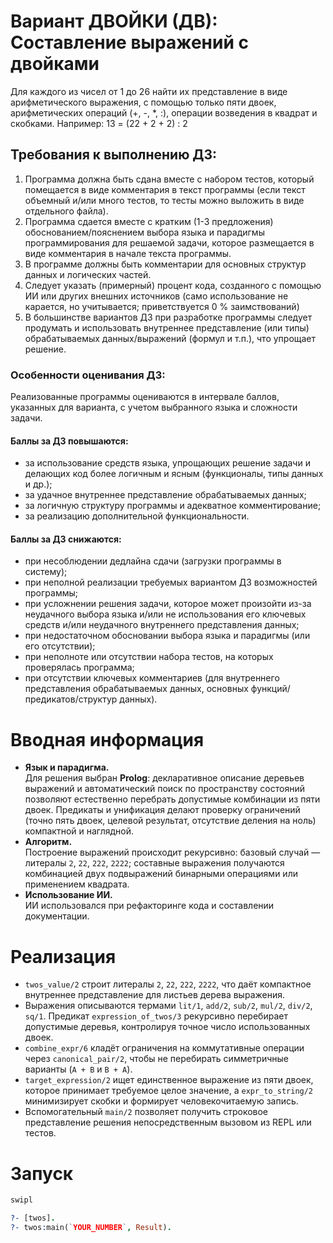 # Вариант ДВОЙКИ (ДВ): Составление выражений с двойками

Для каждого из чисел от 1 до 26 найти их представление в виде арифметического выражения,
с помощью только пяти двоек, арифметических операций (+, -, *, :), операции возведения
в квадрат и скобками. Например: 13 = (22 + 2 + 2) : 2

## Требования к выполнению ДЗ:
1) Программа должна быть сдана вместе с набором тестов, который помещается в виде комментария в текст программы (если текст объемный и/или много тестов, то тесты можно выложить в виде отдельного файла).
1) Программа сдается вместе с кратким (1-3 предложения) обоснованием/пояснением выбора языка и парадигмы программирования для решаемой задачи, которое размещается в виде комментария в начале текста программы.
1) В программе должны быть комментарии для основных структур данных и логических частей.
1) Следует указать (примерный) процент кода, созданного с помощью ИИ или других внешних источников (само использование не карается, но учитывается;  приветствуется 0 % заимствований)
1) В большинстве вариантов ДЗ при разработке программы следует продумать и использовать внутреннее представление (или типы) обрабатываемых данных/выражений (формул и т.п.), что упрощает решение.

### Особенности оценивания ДЗ:
Реализованные программы оцениваются  в интервале баллов, указанных для варианта, с учетом выбранного языка и сложности задачи.

#### Баллы за ДЗ повышаются:
- за использование средств языка, упрощающих решение задачи и делающих код более логичным и ясным (функционалы, типы данных и др.);
- за удачное внутреннее представление обрабатываемых данных;
- за логичную структуру программы и адекватное комментирование;
- за реализацию дополнительной функциональности.

#### Баллы за ДЗ снижаются:
- при несоблюдении дедлайна сдачи (загрузки программы в систему);
- при неполной реализации требуемых вариантом ДЗ возможностей программы;
- при усложнении решения задачи, которое может произойти из-за неудачного выбора языка и/или не использования его ключевых средств и/или неудачного внутреннего представления данных;
- при недостаточном обосновании выбора языка и парадигмы (или его отсутствии);
- при неполноте или отсутствии набора тестов, на которых проверялась программа;
- при отсутствии ключевых комментариев (для внутреннего представления обрабатываемых данных, основных функций/предикатов/структур данных).

# Вводная информация

- **Язык и парадигма.**  
  Для решения выбран **Prolog**: декларативное описание деревьев выражений и автоматический поиск по пространству состояний позволяют естественно перебрать допустимые комбинации из пяти двоек. Предикаты и унификация делают проверку ограничений (точно пять двоек, целевой результат, отсутствие деления на ноль) компактной и наглядной.
- **Алгоритм.**  
  Построение выражений происходит рекурсивно: базовый случай — литералы `2`, `22`, `222`, `2222`; составные выражения получаются комбинацией двух подвыражений бинарными операциями или применением квадрата.
- **Использование ИИ.**  
  ИИ использовался при рефакторинге кода и составлении документации.

# Реализация

- `twos_value/2` строит литералы `2`, `22`, `222`, `2222`, что даёт компактное внутреннее представление для листьев дерева выражения.
- Выражения описываются термами `lit/1`, `add/2`, `sub/2`, `mul/2`, `div/2`, `sq/1`. Предикат `expression_of_twos/3` рекурсивно перебирает допустимые деревья, контролируя точное число использованных двоек.
- `combine_expr/6` кладёт ограничения на коммутативные операции через `canonical_pair/2`, чтобы не перебирать симметричные варианты (`A + B` и `B + A`).
- `target_expression/2` ищет единственное выражение из пяти двоек, которое принимает требуемое целое значение, а `expr_to_string/2` минимизирует скобки и формирует человекочитаемую запись.
- Вспомогательный `main/2` позволяет получить строковое представление решения непосредственным вызовом из REPL или тестов.

# Запуск

```bash
swipl
```
```prolog
?- [twos].
?- twos:main(`YOUR_NUMBER`, Result).
```

